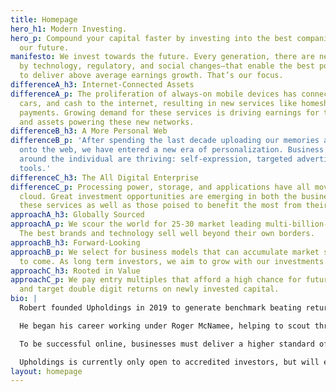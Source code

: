 ```yaml
---
title: Homepage
hero_h1: Modern Investing.
hero_p: Compound your capital faster by investing into the best companies building
  our future.
manifesto: We invest towards the future. Every generation, there are new market forces—driven
  by technology, regulatory, and social changes—that enable the best positioned companies
  to deliver above average earnings growth. That’s our focus.
differenceA_h3: Internet-Connected Assets
differenceA_p: The proliferation of always-on mobile devices has connected our houses,
  cars, and cash to the internet, resulting in new services like homesharing and mobile
  payments. Growing demand for these services is driving earnings for the companies
  and assets powering these new networks.
differenceB_h3: A More Personal Web
differenceB_p: 'After spending the last decade uploading our memories and preferences
  onto the web, we have entered a new era of personalization. Business models built
  around the individual are thriving: self-expression, targeted advertising, and collaboration
  tools.'
differenceC_h3: The All Digital Enterprise
differenceC_p: Processing power, storage, and applications have all moved into the
  cloud. Great investment opportunities are emerging in both the businesses providing
  these services as well as those poised to benefit the most from their use.
approachA_h3: Globally Sourced
approachA_p: We scour the world for 25-30 market leading multi-billion-dollar companies.
  The best brands and technology sell well beyond their own borders.
approachB_h3: Forward-Looking
approachB_p: We select for business models that can accumulate market share for years
  to come. As long term investors, we aim to grow with our investments.
approachC_h3: Rooted in Value
approachC_p: We pay entry multiples that afford a high chance for future share appreciation,
  and target double digit returns on newly invested capital.
bio: |
  Robert founded Upholdings in 2019 to generate benchmark beating returns for the next generation of investors.

  He began his career working under Roger McNamee, helping to scout through new opportunities created by the early rise of the internet. He then joined Everlane to help scale an online-first retailer into an internationally recognized brand.

  To be successful online, businesses must deliver a higher standard of transparency, quality, and price. Upholdings was borne out of the opportunity to do exactly that with investing.

  Upholdings is currently only open to accredited investors, but will eventually be accessible via a tax- and fee-efficient ETF.
layout: homepage
---
```


